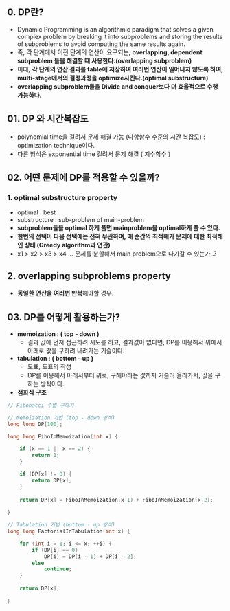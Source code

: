 ## 0. DP란?
 - Dynamic Programming is an algorithmic paradigm that solves a given complex problem by breaking it into subproblems and storing the results of subproblems to avoid computing the same results again.
 - 즉, 각 단계에서 이전 단계의 연산이 요구되는, **overlapping, dependent subproblem 들을 해결할 때 사용한다.(overlapping subproblem)**
 - 이때, **각 단계의 연산 결과를 table에 저장하여 여러번 연산이 일어나지 않도록 하여, multi-stage에서의 결정과정을 optimize시킨다.(optimal substructure)**
 - **overlapping subproblem들을 Divide and conquer보다 더 효율적으로 수행가능하다.**

## 01. DP 와 시간복잡도
 - polynomial time을 걸려서 문제 해결 가능 (다항함수 수준의 시간 복잡도) : optimization technique이다.
 - 다른 방식은 exponential time 걸려서 문제 해결 ( 지수함수 )

## 02. 어떤 문제에 DP를 적용할 수 있을까?

### 1. optimal substructure property
  - optimal : best
  - substructure : sub-problem of main-problem
  - **subproblem들을 optimal 하게 풀면 mainproblem을 optimal하게 풀 수 있다.**
  - **한번의 선택이 다음 선택에는 전혀 무관하며, 매 순간의 최적해가 문제에 대한 최적해인 상태 (Greedy algorithm과 연관)**
  - x1 > x2 > x3 > x4 ... 문제를 분할해서 main problem으로 다가갈 수 있는가..?
## 2. overlapping subproblems property
  - **동일한 연산을 여러번 반복**해야할 경우.

## 03. DP를 어떻게 활용하는가?
 - **memoization : ( top - down )**
   - 결과 값에 먼저 접근하려 시도를 하고, 결과값이 없다면, DP를 이용해서 위에서 아래로 값을 구하려 내려가는 기술이다.
 - **tabulation : ( bottom - up )**
   - 도표, 도표의 작성
   - DP를 이용해서 아래서부터 위로, 구해야하는 값까지 거슬러 올라가서, 값을 구하는 방식이다.
 - **점화식 구조**

```cpp
// Fibonacci 수열 구하기

// memoization 기법 (top - down 방식)
long long DP[100];

long long FiboInMemoization(int x) {

	if (x == 1 || x == 2) {
		return 1;
	}

	if (DP[x] != 0) {
		return DP[x];
	}
	
	return DP[x] = FiboInMemoization(x-1) + FiboInMemoization(x-2);
	
}

// Tabulation 기법 (bottom - up 방식)
long long FactorialInTabulation(int x) {

	for (int i = 1; i <= x; ++i) {
		if (DP[i] == 0)
			DP[i] = DP[i - 1] + DP[i - 2];
		else
			continue;
	}
 
	return DP[x];
 
}

```
